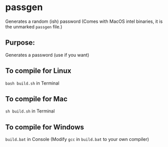 # passgen
Generates a random (ish) password
(Comes with MacOS intel binaries, it is the unmarked `passgen` file.)

## Purpose:
Generates a password (use if you want)

## To compile for Linux
`bash build.sh` in Terminal
## To compile for Mac
`sh build.sh` in Terminal
## To compile for Windows
`build.bat` in Console (Modify `gcc` in `build.bat` to your own compiler)
